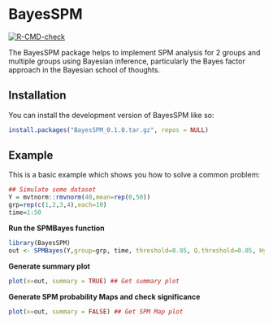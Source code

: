 # BayesSPM


<!-- badges: start -->
[![R-CMD-check](https://github.com/UofUEpiBio/BayesSPM/actions/workflows/R-CMD-check.yaml/badge.svg)](https://github.com/UofUEpiBio/BayesSPM/actions/workflows/R-CMD-check.yaml)
<!-- badges: end -->

The BayesSPM package helps to implement SPM analysis for 2 groups and multiple groups using Bayesian inference, particularly the Bayes factor approach in the Bayesian school of thoughts.

## Installation

You can install the development version of BayesSPM like so:

``` r
install.packages("BayesSPM_0.1.0.tar.gz", repos = NULL)
```

## Example

This is a basic example which shows you how to solve a common problem:

``` r
## Simulate some dataset
Y = mvtnorm::rmvnorm(40,mean=rep(0,50))
grp=rep(c(1,2,3,4),each=10)
time=1:50

```

**Run the SPMBayes function**
```r
library(BayesSPM)
out <- SPMBayes(Y,group=grp, time, threshold=0.95, Q.threshold=0.05, Hypothesis="alt")
```

**Generate summary plot**
```r
plot(x=out, summary = TRUE) ## Get summary plot
```
**Generate SPM probability Maps and check significance**
```r
plot(x=out, summary = FALSE) ## Get SPM Map plot
```

